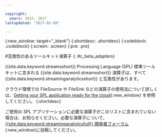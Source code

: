 ```yaml
---

copyright:
  years: 2015, 2017
lastupdated: "2017-02-09"

---
```


<!-- Attribute definitions --> 
{:new_window: target="_blank"}
{:shortdesc: .shortdesc}
{:codeblock: .codeblock}
{:screen: .screen}
{:pre: .pre}

#互換性のあるツールキット演算子
{: #c_beta_adapters}

{{site.data.keyword.streamsshort}} Processing Language (SPL) 標準ツールキットに含まれる {{site.data.keyword.streamsshort}} 演算子は、すべて {{site.data.keyword.streaminganalyticsshort}} と互換性があります。

クラウド環境での FileSource や FileSink などの演算子の使用法について詳しくは、[Getting your SPL application ready for the cloud](https://developer.ibm.com/streamsdev/docs/getting-spl-application-ready-cloud/){:new_window} を参照してください。
{:shortdesc}

ご使用の SPL アプリケーションに必要な演算子がこのリストに含まれていない場合は、お知らせください。必要な演算子について、[{{site.data.keyword.streaminganalyticsfull}} 開発者フォーラム](https://developer.ibm.com/answers/topics/streaming-analytics.html){:new_window}に投稿してください。
